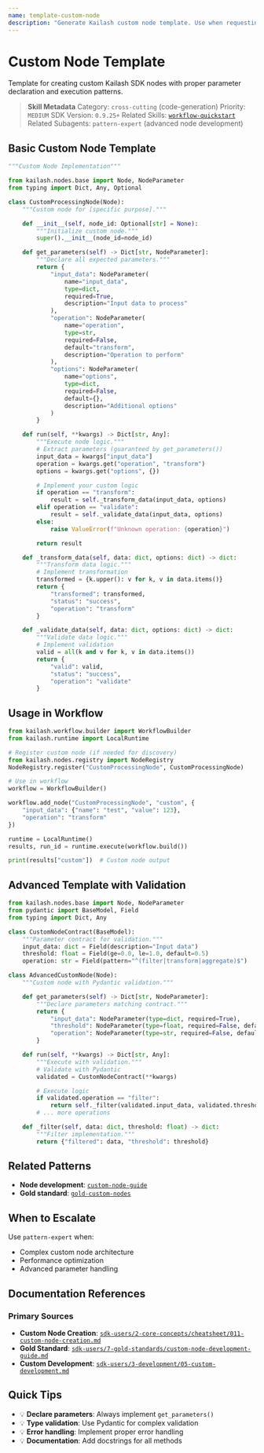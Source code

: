 ```yaml
---
name: template-custom-node
description: "Generate Kailash custom node template. Use when requesting 'custom node template', 'create custom node', 'extend node', 'node development', or 'custom node boilerplate'."
---
```


# Custom Node Template

Template for creating custom Kailash SDK nodes with proper parameter declaration and execution patterns.

> **Skill Metadata**
> Category: `cross-cutting` (code-generation)
> Priority: `MEDIUM`
> SDK Version: `0.9.25+`
> Related Skills: [`workflow-quickstart`](../../01-core-sdk/workflow-quickstart.md)
> Related Subagents: `pattern-expert` (advanced node development)

## Basic Custom Node Template

```python
"""Custom Node Implementation"""

from kailash.nodes.base import Node, NodeParameter
from typing import Dict, Any, Optional

class CustomProcessingNode(Node):
    """Custom node for [specific purpose]."""

    def __init__(self, node_id: Optional[str] = None):
        """Initialize custom node."""
        super().__init__(node_id=node_id)

    def get_parameters(self) -> Dict[str, NodeParameter]:
        """Declare all expected parameters."""
        return {
            "input_data": NodeParameter(
                name="input_data",
                type=dict,
                required=True,
                description="Input data to process"
            ),
            "operation": NodeParameter(
                name="operation",
                type=str,
                required=False,
                default="transform",
                description="Operation to perform"
            ),
            "options": NodeParameter(
                name="options",
                type=dict,
                required=False,
                default={},
                description="Additional options"
            )
        }

    def run(self, **kwargs) -> Dict[str, Any]:
        """Execute node logic."""
        # Extract parameters (guaranteed by get_parameters())
        input_data = kwargs["input_data"]
        operation = kwargs.get("operation", "transform")
        options = kwargs.get("options", {})

        # Implement your custom logic
        if operation == "transform":
            result = self._transform_data(input_data, options)
        elif operation == "validate":
            result = self._validate_data(input_data, options)
        else:
            raise ValueError(f"Unknown operation: {operation}")

        return result

    def _transform_data(self, data: dict, options: dict) -> dict:
        """Transform data logic."""
        # Implement transformation
        transformed = {k.upper(): v for k, v in data.items()}
        return {
            "transformed": transformed,
            "status": "success",
            "operation": "transform"
        }

    def _validate_data(self, data: dict, options: dict) -> dict:
        """Validate data logic."""
        # Implement validation
        valid = all(k and v for k, v in data.items())
        return {
            "valid": valid,
            "status": "success",
            "operation": "validate"
        }
```

## Usage in Workflow

```python
from kailash.workflow.builder import WorkflowBuilder
from kailash.runtime import LocalRuntime

# Register custom node (if needed for discovery)
from kailash.nodes.registry import NodeRegistry
NodeRegistry.register("CustomProcessingNode", CustomProcessingNode)

# Use in workflow
workflow = WorkflowBuilder()

workflow.add_node("CustomProcessingNode", "custom", {
    "input_data": {"name": "test", "value": 123},
    "operation": "transform"
})

runtime = LocalRuntime()
results, run_id = runtime.execute(workflow.build())

print(results["custom"])  # Custom node output
```

## Advanced Template with Validation

```python
from kailash.nodes.base import Node, NodeParameter
from pydantic import BaseModel, Field
from typing import Dict, Any

class CustomNodeContract(BaseModel):
    """Parameter contract for validation."""
    input_data: dict = Field(description="Input data")
    threshold: float = Field(ge=0.0, le=1.0, default=0.5)
    operation: str = Field(pattern="^(filter|transform|aggregate)$")

class AdvancedCustomNode(Node):
    """Custom node with Pydantic validation."""

    def get_parameters(self) -> Dict[str, NodeParameter]:
        """Declare parameters matching contract."""
        return {
            "input_data": NodeParameter(type=dict, required=True),
            "threshold": NodeParameter(type=float, required=False, default=0.5),
            "operation": NodeParameter(type=str, required=False, default="filter")
        }

    def run(self, **kwargs) -> Dict[str, Any]:
        """Execute with validation."""
        # Validate with Pydantic
        validated = CustomNodeContract(**kwargs)

        # Execute logic
        if validated.operation == "filter":
            return self._filter(validated.input_data, validated.threshold)
        # ... more operations

    def _filter(self, data: dict, threshold: float) -> dict:
        """Filter implementation."""
        return {"filtered": data, "threshold": threshold}
```

## Related Patterns

- **Node development**: [`custom-node-guide`](../../06-cheatsheets/custom-node-guide.md)
- **Gold standard**: [`gold-custom-nodes`](../../17-gold-standards/gold-custom-nodes.md)

## When to Escalate

Use `pattern-expert` when:
- Complex custom node architecture
- Performance optimization
- Advanced parameter handling

## Documentation References

### Primary Sources
- **Custom Node Creation**: [`sdk-users/2-core-concepts/cheatsheet/011-custom-node-creation.md`](../../../../sdk-users/2-core-concepts/cheatsheet/011-custom-node-creation.md)
- **Gold Standard**: [`sdk-users/7-gold-standards/custom-node-development-guide.md`](../../../../sdk-users/7-gold-standards/custom-node-development-guide.md)
- **Custom Development**: [`sdk-users/3-development/05-custom-development.md`](../../../../sdk-users/3-development/05-custom-development.md)

## Quick Tips

- 💡 **Declare parameters**: Always implement `get_parameters()`
- 💡 **Type validation**: Use Pydantic for complex validation
- 💡 **Error handling**: Implement proper error handling
- 💡 **Documentation**: Add docstrings for all methods

<!-- Trigger Keywords: custom node template, create custom node, extend node, node development, custom node boilerplate, custom node example, develop node -->
